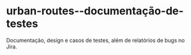 # urban-routes--documentação-de-testes
Documentação, design e casos de testes, além de relatórios de bugs no Jira.
